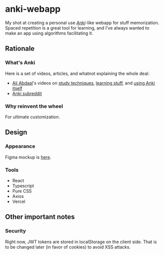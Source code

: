 # anki-webapp

My shot at creating a personal use [_Anki_](https://apps.ankiweb.net)-like webapp for stuff memorization. Spaced repetition is a great tool for learning, and I've always wanted to make an app using algorithms facilitating it.

## Rationale

### What's Anki

Here is a set of videos, articles, and whatnot explaining the whole deal:
- [Ali Abdaal](https://aliabdaal.com)'s videos on [study techniques](https://www.youtube.com/watch?v=ukLnPbIffxE), [learning stuff](https://www.youtube.com/watch?v=unityETmypk), and [using Anki itself](https://www.youtube.com/watch?v=W-EpiaPcgTk)
- [Anki subreddit](https://www.reddit.com/r/Anki/)

### Why reinvent the wheel

For ultimate customization.

## Design

### Appearance

Figma mockup is [here](https://www.figma.com/file/0R1rTfcYHTo10Wi72FazAE/Web?node-id=0%3A1).

### Tools

- React
- Typescript
- Pure CSS
- Axios
- Vercel

## Other important notes

### Security

Right now, JWT tokens are stored in localStorage on the client side. That is to be changed later (in favor of cookies) to avoid XSS attacks.
